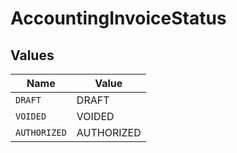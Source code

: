 # AccountingInvoiceStatus


## Values

| Name         | Value        |
| ------------ | ------------ |
| `DRAFT`      | DRAFT        |
| `VOIDED`     | VOIDED       |
| `AUTHORIZED` | AUTHORIZED   |